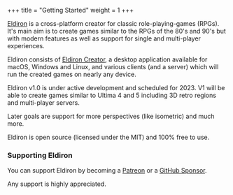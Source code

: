 +++
title = "Getting Started"
weight = 1
+++

[Eldiron](https://eldiron.com) is a cross-platform creator for classic role-playing-games (RPGs). It's main aim is to create games similar to the RPGs of the 80's and 90's but with modern features as well as support for single and multi-player experiences.

Eldiron consists of [Eldiron Creator](../creator/), a desktop application available for macOS, Windows and Linux, and various clients (and a server) which will run the created games on nearly any device.

Eldiron v1.0 is under active development and scheduled for 2023. V1 will be able to create games similar to Ultima 4 and 5 including 3D retro regions and multi-player servers.

Later goals are support for more perspectives (like isometric) and much more.

Eldiron is open source (licensed under the MIT) and 100% free to use.

### Supporting Eldiron

You can support Eldiron by becoming a [Patreon](https://patreon.com/eldiron) or a [GitHub Sponsor](https://github.com/sponsors/markusmoenig).

Any support is highly appreciated.